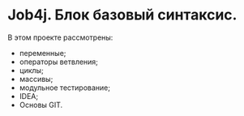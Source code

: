 # Job4j. Блок базовый синтаксис.

В этом проекте рассмотрены:
- переменные;
- операторы ветвления;
- циклы;
- массивы;
- модульное тестирование;
- IDEA;
- Основы GIT.
